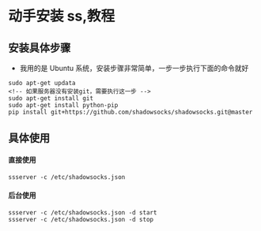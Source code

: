 # 动手安装 ss,教程

## 安装具体步骤

- 我用的是 Ubuntu 系统，安装步骤非常简单，一步一步执行下面的命令就好

```
sudo apt-get updata
<!-- 如果服务器没有安装git，需要执行这一步 -->
sudo apt-get install git
sudo apt-get install python-pip
pip install git+https://github.com/shadowsocks/shadowsocks.git@master
```

## 具体使用

#### 直接使用

```
ssserver -c /etc/shadowsocks.json
```

#### 后台使用

```
ssserver -c /etc/shadowsocks.json -d start
ssserver -c /etc/shadowsocks.json -d stop
```

